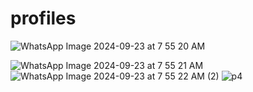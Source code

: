 # profiles
![WhatsApp Image 2024-09-23 at 7 55 20 AM](https://github.com/user-attachments/assets/b9299848-2b64-4715-8701-d71b01bd0503)

![WhatsApp Image 2024-09-23 at 7 55 21 AM](https://github.com/user-attachments/assets/3af9fcbe-a4bb-4ab4-915d-a59858826628)
![WhatsApp Image 2024-09-23 at 7 55 22 AM (2)](https://github.com/user-attachments/assets/0d633b6c-a6a3-4efa-b058-c904db3d1f9b)
![p4](https://github.com/user-attachments/assets/6991bd2d-8802-40f8-8ad4-e64a24a9d07c)
